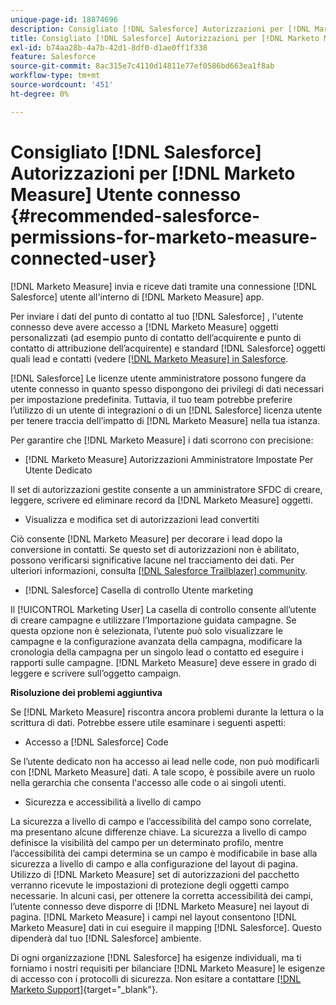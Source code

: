```yaml
---
unique-page-id: 18874696
description: Consigliato [!DNL Salesforce] Autorizzazioni per [!DNL Marketo Measure] Utente connesso - [!DNL Marketo Measure] - Documentazione del prodotto
title: Consigliato [!DNL Salesforce] Autorizzazioni per [!DNL Marketo Measure] Utente connesso
exl-id: b74aa28b-4a7b-42d1-8df0-d1ae0ff1f338
feature: Salesforce
source-git-commit: 8ac315e7c4110d14811e77ef0586bd663ea1f8ab
workflow-type: tm+mt
source-wordcount: '451'
ht-degree: 0%

---
```


# Consigliato [!DNL Salesforce] Autorizzazioni per [!DNL Marketo Measure] Utente connesso {#recommended-salesforce-permissions-for-marketo-measure-connected-user}

[!DNL Marketo Measure] invia e riceve dati tramite una connessione [!DNL Salesforce] utente all&#39;interno di [!DNL Marketo Measure] app.

Per inviare i dati del punto di contatto al tuo [!DNL Salesforce] , l&#39;utente connesso deve avere accesso a [!DNL Marketo Measure] oggetti personalizzati (ad esempio punto di contatto dell’acquirente e punto di contatto di attribuzione dell’acquirente) e standard [!DNL Salesforce] oggetti quali lead e contatti (vedere [[!DNL Marketo Measure] in Salesforce](/help/configuration-and-setup/marketo-measure-and-salesforce/how-marketo-measure-and-salesforce-interact.md).

[!DNL Salesforce] Le licenze utente amministratore possono fungere da utente connesso in quanto spesso dispongono dei privilegi di dati necessari per impostazione predefinita. Tuttavia, il tuo team potrebbe preferire l’utilizzo di un utente di integrazioni o di un [!DNL Salesforce] licenza utente per tenere traccia dell’impatto di [!DNL Marketo Measure] nella tua istanza.

Per garantire che [!DNL Marketo Measure] i dati scorrono con precisione:

* [!DNL Marketo Measure] Autorizzazioni Amministratore Impostate Per Utente Dedicato

Il set di autorizzazioni gestite consente a un amministratore SFDC di creare, leggere, scrivere ed eliminare record da [!DNL Marketo Measure] oggetti.

* Visualizza e modifica set di autorizzazioni lead convertiti

Ciò consente [!DNL Marketo Measure] per decorare i lead dopo la conversione in contatti. Se questo set di autorizzazioni non è abilitato, possono verificarsi significative lacune nel tracciamento dei dati. Per ulteriori informazioni, consulta [[!DNL Salesforce Trailblazer] community](https://help.salesforce.com/articleView?id=leads_view_edit_converted.htm&amp;type=5).

* [!DNL Salesforce] Casella di controllo Utente marketing

Il [!UICONTROL Marketing User] La casella di controllo consente all’utente di creare campagne e utilizzare l’Importazione guidata campagne. Se questa opzione non è selezionata, l’utente può solo visualizzare le campagne e la configurazione avanzata della campagna, modificare la cronologia della campagna per un singolo lead o contatto ed eseguire i rapporti sulle campagne. [!DNL Marketo Measure] deve essere in grado di leggere e scrivere sull’oggetto campaign.

**Risoluzione dei problemi aggiuntiva**

Se [!DNL Marketo Measure] riscontra ancora problemi durante la lettura o la scrittura di dati. Potrebbe essere utile esaminare i seguenti aspetti:

* Accesso a [!DNL Salesforce] Code

Se l’utente dedicato non ha accesso ai lead nelle code, non può modificarli con [!DNL Marketo Measure] dati. A tale scopo, è possibile avere un ruolo nella gerarchia che consenta l&#39;accesso alle code o ai singoli utenti.

* Sicurezza e accessibilità a livello di campo

La sicurezza a livello di campo e l’accessibilità del campo sono correlate, ma presentano alcune differenze chiave. La sicurezza a livello di campo definisce la visibilità del campo per un determinato profilo, mentre l’accessibilità dei campi determina se un campo è modificabile in base alla sicurezza a livello di campo e alla configurazione del layout di pagina. Utilizzo di [!DNL Marketo Measure] set di autorizzazioni del pacchetto verranno ricevute le impostazioni di protezione degli oggetti campo necessarie. In alcuni casi, per ottenere la corretta accessibilità dei campi, l’utente connesso deve disporre di [!DNL Marketo Measure] nei layout di pagina. [!DNL Marketo Measure] i campi nel layout consentono [!DNL Marketo Measure] dati in cui eseguire il mapping [!DNL Salesforce]. Questo dipenderà dal tuo [!DNL Salesforce] ambiente.

Di ogni organizzazione [!DNL Salesforce] ha esigenze individuali, ma ti forniamo i nostri requisiti per bilanciare [!DNL Marketo Measure] le esigenze di accesso con i protocolli di sicurezza. Non esitare a contattare [[!DNL Marketo Support]](https://nation.marketo.com/t5/support/ct-p/Support){target="_blank"}.
